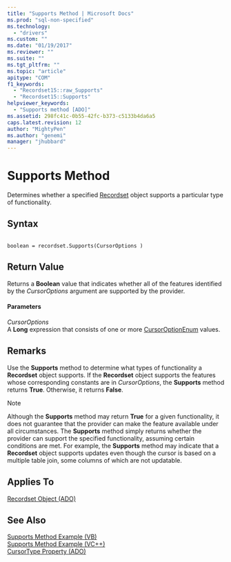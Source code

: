 ```yaml
---
title: "Supports Method | Microsoft Docs"
ms.prod: "sql-non-specified"
ms.technology:
  - "drivers"
ms.custom: ""
ms.date: "01/19/2017"
ms.reviewer: ""
ms.suite: ""
ms.tgt_pltfrm: ""
ms.topic: "article"
apitype: "COM"
f1_keywords: 
  - "Recordset15::raw_Supports"
  - "Recordset15::Supports"
helpviewer_keywords: 
  - "Supports method [ADO]"
ms.assetid: 298fc41c-0b55-42fc-b373-c5133b4da6a5
caps.latest.revision: 12
author: "MightyPen"
ms.author: "genemi"
manager: "jhubbard"
---
```

# Supports Method
Determines whether a specified [Recordset](../../../ado/reference/ado-api/recordset-object-ado.md) object supports a particular type of functionality.  
  
## Syntax  
  
```  
  
boolean = recordset.Supports(CursorOptions )  
```  
  
## Return Value  
 Returns a **Boolean** value that indicates whether all of the features identified by the *CursorOptions* argument are supported by the provider.  
  
#### Parameters  
 *CursorOptions*  
 A **Long** expression that consists of one or more [CursorOptionEnum](../../../ado/reference/ado-api/cursoroptionenum.md) values.  
  
## Remarks  
 Use the **Supports** method to determine what types of functionality a **Recordset** object supports. If the **Recordset** object supports the features whose corresponding constants are in *CursorOptions*, the **Supports** method returns **True**. Otherwise, it returns **False**.  
  
> [!NOTE]
>  Although the **Supports** method may return **True** for a given functionality, it does not guarantee that the provider can make the feature available under all circumstances. The **Supports** method simply returns whether the provider can support the specified functionality, assuming certain conditions are met. For example, the **Supports** method may indicate that a **Recordset** object supports updates even though the cursor is based on a multiple table join, some columns of which are not updatable.  
  
## Applies To  
 [Recordset Object (ADO)](../../../ado/reference/ado-api/recordset-object-ado.md)  
  
## See Also  
 [Supports Method Example (VB)](../../../ado/reference/ado-api/supports-method-example-vb.md)   
 [Supports Method Example (VC++)](../../../ado/reference/ado-api/supports-method-example-vc.md)   
 [CursorType Property (ADO)](../../../ado/reference/ado-api/cursortype-property-ado.md)
